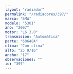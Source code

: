 ```yaml
---
layout: "radiador"
permalink: "/radiadores/397/"
marca: "BMW"
modelo: "530I"
ano: "2007"
motor: "L6 3.0"
transmision: "Automática"
parte: "60648A"
clima: "Con clima"
alto: "25 9/16"
ancho: "17"
observaciones: ""
id: "397"
---
```


